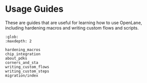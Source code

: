 # Usage Guides

These are guides that are useful for learning how to use OpenLane, including
hardening macros and writing custom flows and scripts.


```{toctree}
:glob:
:maxdepth: 2

hardening_macros
chip_integration
about_pdks
corners_and_sta
writing_custom_flows
writing_custom_steps
migration/index
```



   